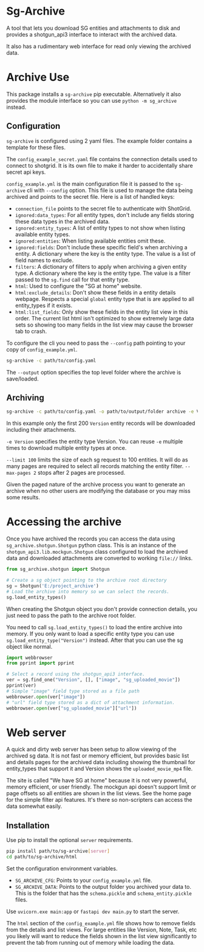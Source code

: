 # Sg-Archive

A tool that lets you download SG entities and attachments to disk and provides
a shotgun_api3 interface to interact with the archived data.

It also has a rudimentary web interface for read only viewing the archived data.

# Archive Use

This package installs a `sg-archive` pip executable. Alternatively it also provides
the module interface so you can use `python -m sg_archive` instead.

## Configuration

`sg-archive` is configured using 2 yaml files. The example folder contains
a template for these files.

The `config_example_secret.yaml` file contains the connection details used to connect
to shotgrid. It is its own file to make it harder to accidentally share secret api keys.

`config_example.yml` is the main configuration file it is passed to the `sg-archive`
cli with `--config` option. This file is used to manage the data being archived
and points to the secret file. Here is a list of handled keys:

- `connection_file` points to the secret file to authenticate with ShotGrid.
- `ignored:data_types`: For all entity types, don't include any fields storing these data types in the archived data.
- `ignored:entity_types`: A list of entity types to not show when listing available entity types.
- `ignored:entities`: When listing available entities omit these.
- `ignored:fields`: Don't include these specific field's when archiving a entity. A dictionary where the key is the entity type. The value is a list of field names to exclude.
- `filters`: A dictionary of filters to apply when archiving a given entity type. A dictionary where the key is the entity type. The value is a filter passed to the `sg.find` call for that entity type.
- `html`: Used to configure the "SG at home" website.
- `html:exclude_details`: Don't show these fields in a entity details webpage. Respects a special `global` entity type that is are applied to all entity_types if it exists.
- `html:list_fields`: Only show these fields in the entity list view in this order. The current list html isn't optimized to show extremely large data sets so showing too many fields in the list view may cause the browser tab to crash.

To configure the cli you need to pass the `--config` path pointing to your copy of
`config_example.yml`.

```bash
sg-archive -c path/to/config.yaml
```

The `--output` option specifies the top level folder where the archive is save/loaded.

## Archiving

```bash
sg-archive -c path/to/config.yaml -o path/to/output/folder archive -e Version --limit 100 --max-pages 2
```

In this example only the first 200 `Version` entity records will be downloaded
including their attachments.

`-e Version` specifies the entity type Version. You can reuse `-e` multiple times
to download multiple entity types at once.

`--limit 100` limits the size of each sg request to 100 entities. It will do as
many pages are required to select all records matching the entity filter.
`--max-pages 2` stops after 2 pages are processed.

Given the paged nature of the archive process you want to generate an archive when
no other users are modifying the database or  you may miss some results.

# Accessing the archive

Once you have archived the records you can access the data using `sg_archive.shotgun.Shotgun`
python class. This is an instance of the `shotgun_api3.lib.mockgun.Shotgun` class
configured to load the archived data and downloaded attachments are converted to
working `file://` links.

```py
from sg_archive.shotgun import Shotgun

# Create a sg object pointing to the archive root directory
sg = Shotgun('E:/project_archive')
# Load the archive into memory so we can select the records.
sg.load_entity_types()
```

When creating the Shotgun object you don't provide connection details, you just
need to pass the path to the archive root folder.

You need to call `sg.load_entity_types()` to load the entire archive into memory.
If you only want to load a specific entity type you can use
`sg.load_entity_type("Version")` instead. After that you can use the sg object
like normal.

```py
import webbrowser
from pprint import pprint

# Select a record using the shotgun_api3 interface.
ver = sg.find_one("Version", [], ["image", "sg_uploaded_movie"])
pprint(ver)
# Simple "image" field type stored as a file path
webbrowser.open(ver["image"])
# "url" field type stored as a dict of attachment information.
webbrowser.open(ver["sg_uploaded_movie"]["url"])
```

# Web server

A quick and dirty web server has been setup to allow viewing of the archived sg data. It is not fast or memory efficient, but provides basic list and details pages for the archived data including showing the thumbnail for entity_types that support it and Version shows the `uploaded_movie_mp4` file.

The site is called "We have SG at home" because it is not very powerful, memory efficient, or user friendly. The mockgun api doesn't support limit or page offsets so all entities are shown in the list views. See the home page for the simple filter api features. It's there so non-scripters can access the data somewhat easily.

## Installation

Use pip to install the optional `server` requirements.

```bash
pip install path/to/sg-archive[server]
cd path/to/sg-archive/html
```

Set the configuration environment variables.
- `SG_ARCHIVE_CFG`: Points to your `config_example.yml` file.
- `SG_ARCHIVE_DATA`: Points to the output folder you archived your data to. This is the folder that has the `schema.pickle` and `schema_entity.pickle` files.

Use `uvicorn.exe main:app` or `fastapi dev main.py` to start the server.

The `html` section of the `config_example.yml` file shows how to remove fields from the details and list views. For large entities like Version, Note, Task, etc you likely will want to reduce the fields shown in the list view significantly to prevent the tab from running out of memory while loading the data.
